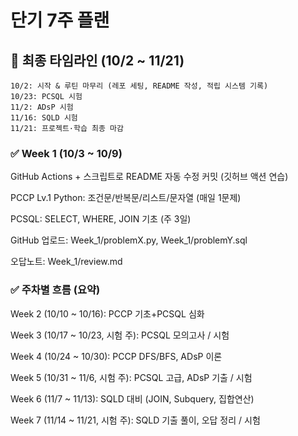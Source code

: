 # 단기 7주 플랜

## 📅 최종 타임라인 (10/2 ~ 11/21)

```
10/2: 시작 & 루틴 마무리 (레포 세팅, README 작성, 적립 시스템 기록)
10/23: PCSQL 시험
11/2: ADsP 시험
11/16: SQLD 시험
11/21: 프로젝트·학습 최종 마감
```

### ✅ Week 1 (10/3 ~ 10/9)

GitHub Actions + 스크립트로 README 자동 수정 커밋 (깃허브 액션 연습)

PCCP Lv.1 Python: 조건문/반복문/리스트/문자열 (매일 1문제)

PCSQL: SELECT, WHERE, JOIN 기초 (주 3일)

GitHub 업로드: Week_1/problemX.py, Week_1/problemY.sql

오답노트: Week_1/review.md

### ✅ 주차별 흐름 (요약)

Week 2 (10/10 ~ 10/16): PCCP 기초+PCSQL 심화

Week 3 (10/17 ~ 10/23, 시험 주): PCSQL 모의고사 / 시험

Week 4 (10/24 ~ 10/30): PCCP DFS/BFS, ADsP 이론

Week 5 (10/31 ~ 11/6, 시험 주): PCSQL 고급, ADsP 기출 / 시험

Week 6 (11/7 ~ 11/13): SQLD 대비 (JOIN, Subquery, 집합연산)

Week 7 (11/14 ~ 11/21, 시험 주): SQLD 기출 풀이, 오답 정리 / 시험
